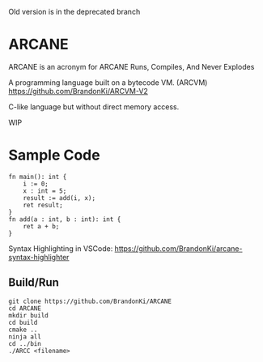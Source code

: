 Old version is in the deprecated branch

# ARCANE
ARCANE is an acronym for
ARCANE Runs, Compiles, And Never Explodes

A programming language built on a bytecode VM. (ARCVM)
https://github.com/BrandonKi/ARCVM-V2

C-like language but without direct memory access.

WIP

# Sample Code

```zig
fn main(): int {
    i := 0;
    x : int = 5;
    result := add(i, x);
    ret result;
}
fn add(a : int, b : int): int {
    ret a + b;
}
```
Syntax Highlighting in VSCode: https://github.com/BrandonKi/arcane-syntax-highlighter

## Build/Run

```
git clone https://github.com/BrandonKi/ARCANE
cd ARCANE
mkdir build
cd build
cmake ..
ninja all
cd ../bin
./ARCC <filename>
```